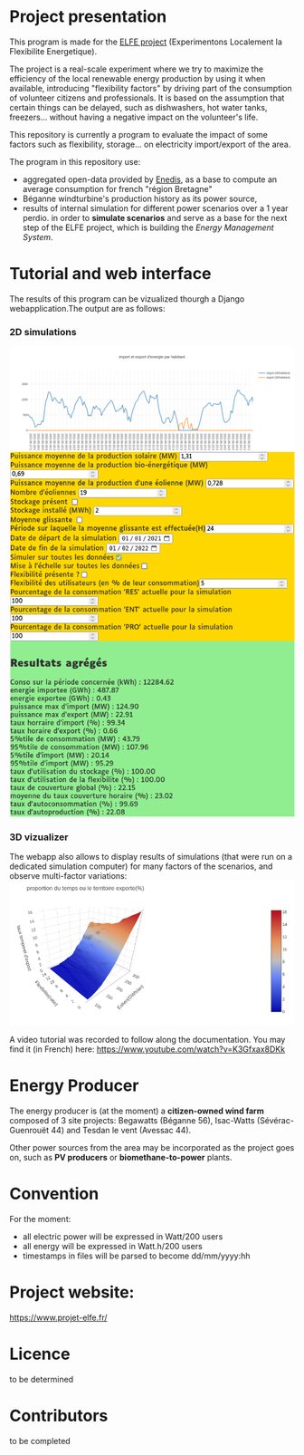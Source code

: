 # Project presentation
This program is made for the [ELFE project](https://www.projet-elfe.fr) (Experimentons Localement la Flexibilite Energetique).

The project is a real-scale experiment where we try to maximize the efficiency of the local renewable energy production by using it when available, introducing "flexibility factors" by driving part of the consumption of volunteer citizens and professionals. It is based on the assumption that certain things can be delayed, such as dishwashers, hot water tanks, freezers... without having a negative impact on the volunteer's life.

This repository is currently a program to evaluate the impact of some factors such as flexibility, storage... on electricity import/export of the area.

The program in this repository use:
  * aggregated open-data provided by [Enedis](https://data.enedis.fr/explore/dataset/conso-inf36-region), as a base to compute an average consumption for french "région Bretagne" 
  * Béganne windturbine's production history as its power source, 
  * results of internal simulation for different power scenarios over a 1 year perdio.
in order to **simulate scenarios** and serve as a base for the next step of the ELFE project, which is building the *Energy Management System*.

# Tutorial and web interface
The results of this program can be vizualized thourgh a Django webapplication.The output are as follows:
### 2D simulations
![](captures_ecran_predim/courbe_import_export.png)
![](captures_ecran_predim/entrees_sorties.png)

### 3D vizualizer
The webapp also allows to display results of simulations (that were run on a dedicated simulation computer) for many factors of the scenarios, and observe multi-factor variations:
![](captures_ecran_predim/graphe_3D.png)

A video tutorial was recorded to follow along the documentation. You may find it (in French) here: https://www.youtube.com/watch?v=K3Gfxax8DKk

# Energy Producer
The energy producer is (at the moment) a **citizen-owned wind farm** composed of 3 site projects: Begawatts (Béganne 56), Isac-Watts (Sévérac-Guenrouët 44) and Tesdan le vent (Avessac 44).

Other power sources from the area may be incorporated as the project goes on, such as **PV producers** or **biomethane-to-power** plants.

# Convention
For the moment:
  * all electric power will be expressed in Watt/200 users
  * all energy will be expressed in Watt.h/200 users
  * timestamps in files will be parsed to become dd/mm/yyyy:hh

# Project website:
https://www.projet-elfe.fr/

# Licence
to be determined

# Contributors
to be completed

